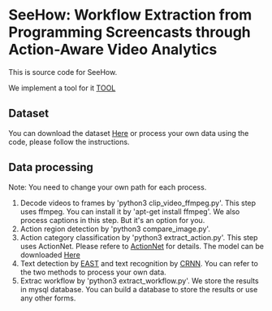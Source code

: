 # SeeHow: Workflow Extraction from Programming Screencasts through Action-Aware Video Analytics

This is source code for SeeHow.

We implement a tool for it
[TOOL](http://seecollections.com/seehow/)

## Dataset
You can download the dataset [Here](http://seecollections.com/seehow/) or process your own data using the code, please follow the instructions.

## Data processing
Note: You need to change your own path for each process.
1. Decode videos to frames by 'python3 clip_video_ffmpeg.py'. This step uses ffmpeg. You can install it by 'apt-get install ffmpeg'. We also process captions in this step. But it's an option for you.
2. Action region detection by 'python3 compare_image.py'. 
3. Action category classification by 'python3 extract_action.py'. This step uses ActionNet. Please refere to [ActionNet](https://github.com/DehaiZhao/ActionNet) for details. The model can be downloaded [Here](https://drive.google.com/file/d/1lbrtNbnfR9T6epawMRCMC-xdj1wsm4IK/view?usp=sharing)
4. Text detection by [EAST](https://github.com/argman/EAST) and text recognition by [CRNN](https://github.com/bgshih/crnn). You can refer to the two methods to process your own data.
5. Extrac workflow by 'python3 extract_workflow.py'. We store the results in mysql database. You can build a database to store the results or use any other forms.

